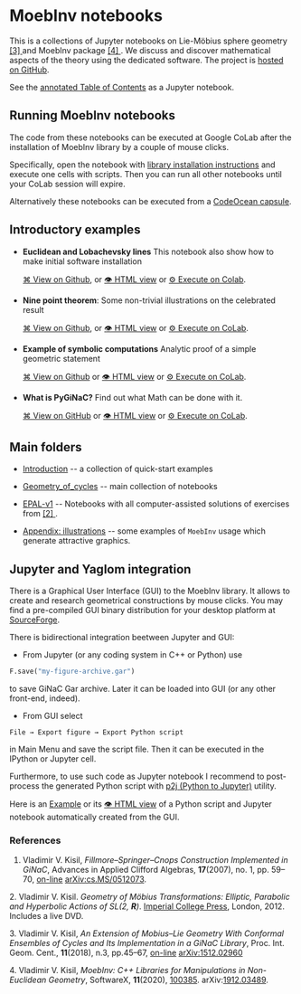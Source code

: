 # MoebInv notebooks
This is a collections of Jupyter notebooks on Lie-Möbius sphere geometry [ [3] ](#[3]) and MoebInv package [ [4] ](#[4]). We discuss and discover mathematical aspects of the theory using the dedicated software.  The project is [hosted on GitHub](https://github.com/vvkisil/MoebInv-notebooks).

See the [annotated Table of Contents](https://github.com/vvkisil/MoebInv-notebooks/blob/master/Table_of_contents.md) as a Jupyter notebook.


## Running MoebInv notebooks
The code from these notebooks can be executed at Google CoLab after the installation of MoebInv library by a couple of mouse clicks.

Specifically, open the notebook with [library installation instructions](https://colab.research.google.com/github/vvkisil/MoebInv-notebooks/blob/master/Introduction/Software_installation_GUI_integration.ipynb) and execute one cells with scripts. Then you can run all other notebooks until your CoLab session will expire.

Alternatively these notebooks can be executed from a [CodeOcean capsule](https://codeocean.com/capsule/7952650/tree).


## Introductory examples

+ **Euclidean and Lobachevsky lines** This notebook also show how to make initial software installation

   [⌘ View on Github](https://github.com/vvkisil/MoebInv-notebooks/blob/master/Introduction/Euclidean_and_Lobachevsky_lines.ipynb),  or [👁 HTML view](http://www1.maths.leeds.ac.uk/~kisilv/MoebInv-notebooks/Introduction/Euclidean_and_Lobachevsky_lines.html) or [⚙ Execute on Colab](https://colab.research.google.com/github/vvkisil/MoebInv-notebooks/blob/master/Introduction/Euclidean_and_Lobachevsky_lines.ipynb).

+ **Nine point theorem**: Some non-trivial illustrations on the celebrated result

   [⌘ View on
  Github](https://github.com/vvkisil/MoebInv-notebooks/blob/master/Introduction/Nine_point_theorem.ipynb),   or [👁 HTML view](http://www1.maths.leeds.ac.uk/~kisilv/MoebInv-notebooks/Introduction/Nine_point_theorem.html) or  [⚙ Execute on CoLab](https://colab.research.google.com/github/vvkisil/MoebInv-notebooks/blob/master/Introduction/Nine_point_theorem.ipynb).

* **Example of symbolic computations** Analytic proof of a simple geometric statement

   [⌘ View on
  Github](https://github.com/vvkisil/MoebInv-notebooks/blob/master/Introduction/Example_of_symbolic_computations.ipynb) or [👁 HTML view](http://www1.maths.leeds.ac.uk/~kisilv/MoebInv-notebooks/Introduction/Example_of_symbolic_computations.html) or  [⚙ Execute on CoLab](https://colab.research.google.com/github/vvkisil/MoebInv-notebooks/blob/master/Introduction/Example_of_symbolic_computations.ipynb).

+ **What is PyGiNaC?** Find out what Math can be done with it. 

  [⌘ View on GitHub](https://github.com/vvkisil/MoebInv-notebooks/tree/master/Geometry_of_cycles/Start_from_Basics/pyGiNaC.ipynb) or [👁 HTML view](http://www1.maths.leeds.ac.uk/~kisilv/MoebInv-notebooks/Geometry_of_cycles/Start_from_Basics/pyGiNaC.html) or [⚙ Execute on CoLab](https://colab.research.google.com/github/vvkisil/MoebInv-notebooks/blob/master/Geometry_of_cycles/Start_from_Basics/pyGiNaC.ipynb).

## Main folders

 + [Introduction](Introduction) -- a collection of quick-start examples

 + [Geometry_of_cycles](Geometry_of_cycles) -- main collection of notebooks

 + [EPAL-v1](EPAL-v1) -- Notebooks with all computer-assisted solutions of exercises from [ [2] ](#[2]).
 
 + [Appendix: illustrations](Appendix_Illustrations/) -- some examples of `MoebInv` usage which generate attractive graphics.

## Jupyter and Yaglom integration
There is a Graphical User Interface (GUI) to the MoebInv library. It allows to create and research geometrical constructions by mouse clicks. You may find a pre-compiled GUI binary distribution for your desktop platform at [SourceForge](https://sourceforge.net/projects/moebinv/files/binary/). 

There is bidirectional integration beetween Jupyter and GUI:

* From Jupyter (or any coding system in C++ or Python) use
 ``` python
 F.save("my-figure-archive.gar")
 ```
 to save GiNaC Gar archive. Later it can be loaded into GUI (or any other front-end, indeed).

* From GUI select
 ```
 File → Export figure → Export Python script
 ```
 in Main Menu and save the script file. Then it can be executed in the IPython or Jupyter cell.

 Furthermore, to use such code as Jupyter notebook I recommend to post-process the   generated Python script with [p2j (Python to Jupyter)](https://pypi.org/project/p2j/) utility.

 Here is an
[Example](https://github.com/vvkisil/MoebInv-notebooks/blob/master/Introduction/Nine_point_auto_script.ipynb) or its [👁 HTML view](http://www1.maths.leeds.ac.uk/~kisilv/MoebInv-notebooks/Introduction/Nine_point_auto_script.html) of a Python script and Jupyter notebook automatically created from the GUI.

<a id="references"></a>
### References

<a id="[1]"></a>
1. Vladimir V. Kisil, *Fillmore–Springer–Cnops Construction Implemented in GiNaC*, Advances in Applied Clifford Algebras, **17**(2007), no. 1, pp. 59–70, [on-line](http://dx.doi.org/10.1007/s00006-006-0017-4) [arXiv:cs.MS/0512073](http://arxiv.org/abs/cs.MS/0512073).

<a id="[2]"></a>
2. Vladimir V. Kisil. *Geometry of Möbius Transformations: Elliptic, Parabolic and Hyperbolic Actions of SL(2, **R**)*. [Imperial College Press](https://www.worldscientific.com/worldscibooks/10.1142/p835), London, 2012. Includes a live DVD.

<a id="[3]"></a>
3. Vladimir V. Kisil, *An Extension of Mobius–Lie Geometry With Conformal Ensembles of Cycles and Its Implementation in a GiNaC Library*, Proc. Int. Geom. Cent., **11**(2018), n.3, pp.45–67, [on-line](https://doi.org/10.15673/tmgc.v11i3.1203) [arXiv:1512.02960](http://arxiv.org/abs/1512.02960)

<a id="[4]"></a>
4. Vladimir V. Kisil, *MoebInv: C++ Libraries for Manipulations in Non-Euclidean Geometry*, SoftwareX, **11**(2020), [100385](https://doi.org/10.1016/j.softx.2019.100385). arXiv:[1912.03489](https://arxiv.org/abs/1912.03489).
